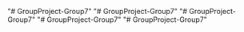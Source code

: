 "# GroupProject-Group7" 
"# GroupProject-Group7" 
"# GroupProject-Group7" 
"# GroupProject-Group7" 
"# GroupProject-Group7" 
